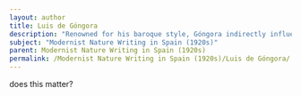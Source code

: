 ```yaml
---
layout: author
title: Luis de Góngora
description: "Renowned for his baroque style, Góngora indirectly influenced modernist nature writing with his intricate depictions of flora and fauna, providing an aesthetic foundation for 20th-century poets."
subject: "Modernist Nature Writing in Spain (1920s)"
parent: Modernist Nature Writing in Spain (1920s)
permalink: /Modernist Nature Writing in Spain (1920s)/Luis de Góngora/
---
```


does this matter?
